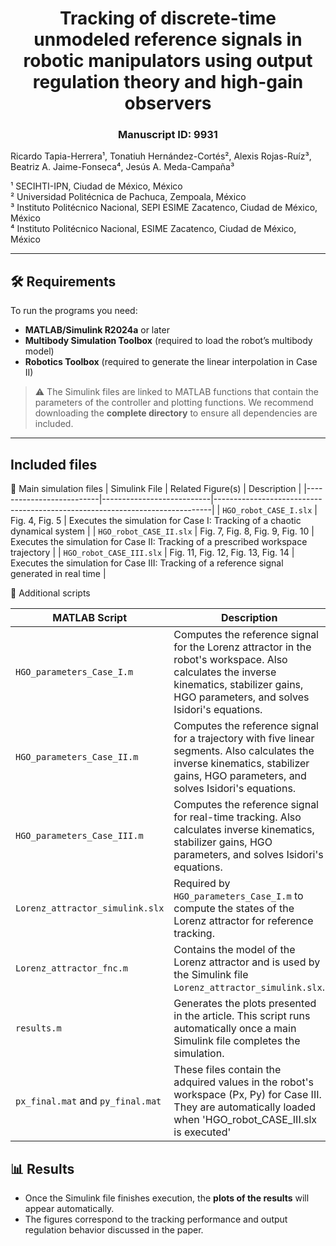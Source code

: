 <div align="center">

# Tracking of discrete-time unmodeled reference signals in robotic manipulators using output regulation theory and high-gain observers  
### Manuscript ID: 9931    
</div>
Ricardo Tapia-Herrera¹, Tonatiuh Hernández-Cortés², Alexis Rojas-Ruíz³, Beatriz A. Jaime-Fonseca⁴, Jesús A. Meda-Campaña³  

¹ SECIHTI-IPN, Ciudad de México, México  
² Universidad Politécnica de Pachuca, Zempoala, México  
³ Instituto Politécnico Nacional, SEPI ESIME Zacatenco, Ciudad de México, México  
⁴ Instituto Politécnico Nacional, ESIME Zacatenco, Ciudad de México, México  

---

## 🛠 Requirements

To run the programs you need:

- **MATLAB/Simulink R2024a** or later  
- **Multibody Simulation Toolbox** (required to load the robot’s multibody model)
- **Robotics Toolbox** (required to generate the linear interpolation in Case II)  

> ⚠️ The Simulink files are linked to MATLAB functions that contain the parameters of the controller and plotting functions. We recommend downloading the **complete directory** to ensure all dependencies are included.

---

## Included files
📂 Main simulation files 
| Simulink File           | Related Figure(s)         | Description                                                                 |
|--------------------------|---------------------------|-----------------------------------------------------------------------------|
| `HGO_robot_CASE_I.slx`   | Fig. 4, Fig. 5           | Executes the simulation for Case I: Tracking of a chaotic dynamical system  |
| `HGO_robot_CASE_II.slx`  | Fig. 7, Fig. 8, Fig. 9, Fig. 10 | Executes the simulation for Case II: Tracking of a prescribed workspace trajectory |
| `HGO_robot_CASE_III.slx` | Fig. 11, Fig. 12, Fig. 13, Fig. 14 | Executes the simulation for Case III: Tracking of a reference signal generated in real time |  


📂 Additional scripts

| MATLAB Script                  | Description                                                                 |
|--------------------------------|-----------------------------------------------------------------------------|
| `HGO_parameters_Case_I.m`      | Computes the reference signal for the Lorenz attractor in the robot's workspace. Also calculates the inverse kinematics, stabilizer gains, HGO parameters, and solves Isidori's equations. |
| `HGO_parameters_Case_II.m`     | Computes the reference signal for a trajectory with five linear segments. Also calculates the inverse kinematics, stabilizer gains, HGO parameters, and solves Isidori's equations. |
| `HGO_parameters_Case_III.m`    | Computes the reference signal for real-time tracking. Also calculates inverse kinematics, stabilizer gains, HGO parameters, and solves Isidori's equations. |
| `Lorenz_attractor_simulink.slx`| Required by `HGO_parameters_Case_I.m` to compute the states of the Lorenz attractor for reference tracking. |
| `Lorenz_attractor_fnc.m`       | Contains the model of the Lorenz attractor and is used by the Simulink file `Lorenz_attractor_simulink.slx`. |
| `results.m`                    | Generates the plots presented in the article. This script runs automatically once a main Simulink file completes the simulation. |  
| `px_final.mat` and `py_final.mat`  | These files contain the adquired values in the robot's workspace (Px, Py) for Case III. They are automatically loaded when 'HGO_robot_CASE_III.slx is executed'|  




## 📊 Results

- Once the Simulink file finishes execution, the **plots of the results** will appear automatically.  
- The figures correspond to the tracking performance and output regulation behavior discussed in the paper.  
